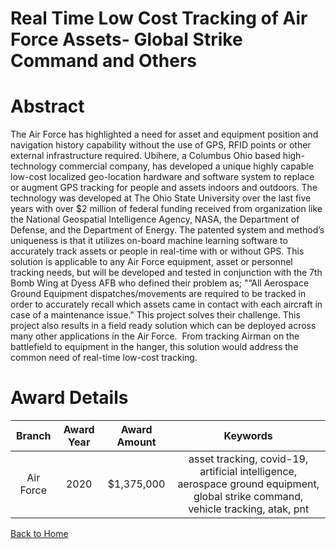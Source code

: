 
Real Time Low Cost Tracking of Air Force Assets- Global Strike Command and Others
=================================================================================

# Abstract


The Air Force has highlighted a need for asset and equipment position and navigation history capability without the use of GPS, RFID points or other external infrastructure required. Ubihere, a Columbus Ohio based high-technology commercial company, has developed a unique highly capable low-cost localized geo-location hardware and software system to replace or augment GPS tracking for people and assets indoors and outdoors. The technology was developed at The Ohio State University over the last five years with over $2 million of federal funding received from organization like the National Geospatial Intelligence Agency, NASA, the Department of Defense, and the Department of Energy. The patented system and method’s uniqueness is that it utilizes on-board machine learning software to accurately track assets or people in real-time with or without GPS. This solution is applicable to any Air Force equipment, asset or personnel tracking needs, but will be developed and tested in conjunction with the 7th Bomb Wing at Dyess AFB who defined their problem as; "“All Aerospace Ground Equipment dispatches/movements are required to be tracked in order to accurately recall which assets came in contact with each aircraft in case of a maintenance issue." This project solves their challenge. This project also results in a field ready solution which can be deployed across many other applications in the Air Force.  From tracking Airman on the battlefield to equipment in the hanger, this solution would address the common need of real-time low-cost tracking.    

# Award Details

|Branch|Award Year|Award Amount|Keywords|
| :---: | :---: | :---: | :---: |
|Air Force|2020|$1,375,000|asset tracking, covid-19, artificial intelligence, aerospace ground equipment, global strike command, vehicle tracking, atak, pnt|
  
  


[Back to Home](https://github.com/chrischow/dod_sbir_awards/DJ/#1621)
